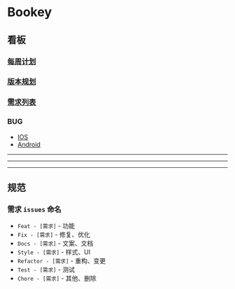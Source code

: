 # Bookey

## 看板

### [每周计划](https://github.com/bookey-dev/bookey.requirement/projects/6)

### [版本规划](https://github.com/bookey-dev/bookey.requirement/milestones?direction=desc&sort=title&state=open)

### [需求列表](https://github.com/bookey-dev/bookey.requirement/projects/5)

### BUG

- [IOS](https://github.com/bookey-dev/bookey.bug/projects/1)
- [Android](https://github.com/bookey-dev/bookey.bug/projects/2)

---
---
---


## 规范

### 需求 `issues` 命名

- `Feat - [需求]` - 功能
- `Fix - [需求]` - 修复、优化
- `Docs - [需求]` - 文案、文档
- `Style - [需求]` - 样式、UI
- `Refactor - [需求]` - 重构、变更
- `Test - [需求]` - 测试
- `Chore - [需求]` - 其他、删除


